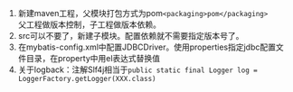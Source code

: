 1. 新建maven工程，父模块打包方式为pom`<packaging>pom</packaging>`<br>父工程做版本控制，子工程做版本依赖。
2. src可以不要了，新建子模块。配置依赖就不需要指定版本号了。
3. 在mybatis-config.xml中配置JDBCDriver。使用properties指定jdbc配置文件目录，在property中用el表达式替换值
4. 关于logback：注解Slf4j相当于`public static final Logger log = LoggerFactory.getLogger(XXX.class)`